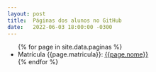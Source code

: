 ```yaml
---
layout: post
title:  Páginas dos alunos no GitHub
date:   2022-06-03 18:00:00 -0300
---
```


<ul>
{% for page in site.data.paginas %}
    <li>
    Matrícula {{page.matricula}}: <a href='{{page.pagina}}'>{{page.nome}}</a>
    </li>
{% endfor %}
</ul>

